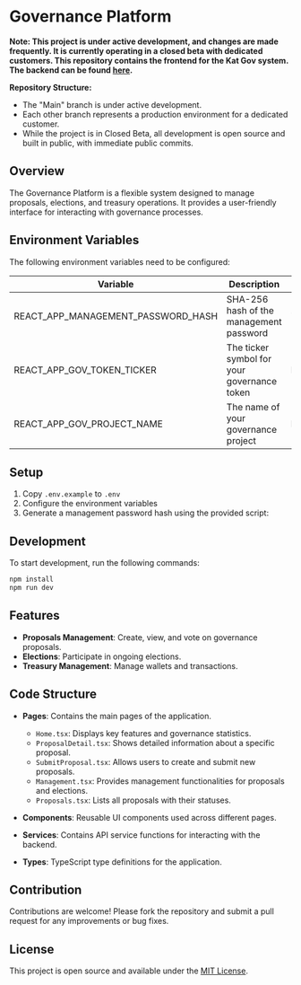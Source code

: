 # Governance Platform

**Note: This project is under active development, and changes are made frequently. It is currently operating in a closed beta with dedicated customers. This repository contains the frontend for the Kat Gov system. The backend can be found [here](https://github.com/argonmining/kat-gov).**

**Repository Structure:**
- The "Main" branch is under active development.
- Each other branch represents a production environment for a dedicated customer.
- While the project is in Closed Beta, all development is open source and built in public, with immediate public commits.

## Overview

The Governance Platform is a flexible system designed to manage proposals, elections, and treasury operations. It provides a user-friendly interface for interacting with governance processes.

## Environment Variables

The following environment variables need to be configured:

| Variable | Description | Example |
|----------|-------------|---------|
| REACT_APP_MANAGEMENT_PASSWORD_HASH | SHA-256 hash of the management password | 7b7031bc... |
| REACT_APP_GOV_TOKEN_TICKER | The ticker symbol for your governance token | NACHO |
| REACT_APP_GOV_PROJECT_NAME | The name of your governance project | Kat Gov |

## Setup

1. Copy `.env.example` to `.env`
2. Configure the environment variables
3. Generate a management password hash using the provided script:

## Development

To start development, run the following commands:

```bash
npm install
npm run dev
```

## Features

- **Proposals Management**: Create, view, and vote on governance proposals.
- **Elections**: Participate in ongoing elections.
- **Treasury Management**: Manage wallets and transactions.

## Code Structure

- **Pages**: Contains the main pages of the application.
  - `Home.tsx`: Displays key features and governance statistics.
  - `ProposalDetail.tsx`: Shows detailed information about a specific proposal.
  - `SubmitProposal.tsx`: Allows users to create and submit new proposals.
  - `Management.tsx`: Provides management functionalities for proposals and elections.
  - `Proposals.tsx`: Lists all proposals with their statuses.

- **Components**: Reusable UI components used across different pages.
- **Services**: Contains API service functions for interacting with the backend.
- **Types**: TypeScript type definitions for the application.

## Contribution

Contributions are welcome! Please fork the repository and submit a pull request for any improvements or bug fixes.

## License

This project is open source and available under the [MIT License](LICENSE).
